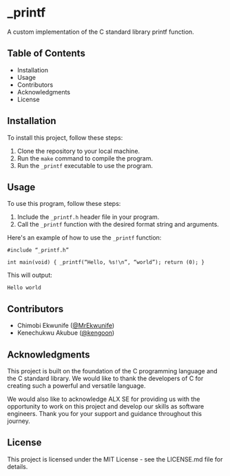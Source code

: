 # _printf

A custom implementation of the C standard library printf function.

## Table of Contents

- Installation
- Usage
- Contributors
- Acknowledgments
- License

## Installation

To install this project, follow these steps:

1. Clone the repository to your local machine.
2. Run the `make` command to compile the program.
3. Run the `_printf` executable to use the program.

## Usage

To use this program, follow these steps:

1. Include the `_printf.h` header file in your program.
2. Call the `_printf` function with the desired format string and arguments.

Here's an example of how to use the `_printf` function:

```
#include “_printf.h”

int main(void) { _printf(“Hello, %s!\n”, “world”); return (0); }
```

This will output:

`Hello world`


## Contributors

- Chimobi Ekwunife ([@MrEkwunife](https://github.com/MrEkwunife))
- Kenechukwu Akubue ([@kengoon](https://github.com/kengoon))

## Acknowledgments

This project is built on the foundation of the C programming language and the C standard library. We would like to thank the developers of C for creating such a powerful and versatile language.

We would also like to acknowledge ALX SE for providing us with the opportunity to work on this project and develop our skills as software engineers. Thank you for your support and guidance throughout this journey.

## License

This project is licensed under the MIT License - see the LICENSE.md file for details.

